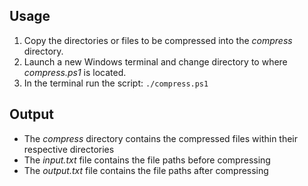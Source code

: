## Usage

1. Copy the directories or files to be compressed into the _compress_ directory.
2. Launch a new Windows terminal and change directory to where _compress.ps1_ is located.
3. In the terminal run the script: `./compress.ps1`

## Output

-   The _compress_ directory contains the compressed files within their respective directories
-   The _input.txt_ file contains the file paths before compressing
-   The _output.txt_ file contains the file paths after compressing
